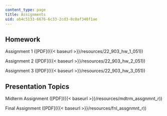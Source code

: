 ```yaml
---
content_type: page
title: Assignments
uid: ab4c5133-6676-6c33-2cd3-8c0af348f1ae
---
```


Homework
--------

Assignment 1 ([PDF]({{< baseurl >}}/resources/22_903_hw_1_051))

Assignment 2 ([PDF]({{< baseurl >}}/resources/22_903_hw_2_051))

Assignment 3 ([PDF]({{< baseurl >}}/resources/22_903_hw_3_051))

Presentation Topics
-------------------

Midterm Assignment ([PDF]({{< baseurl >}}/resources/mdtrm_assgnmnt_r))

Final Assignment ([PDF]({{< baseurl >}}/resources/fnl_assgnmnt_r))